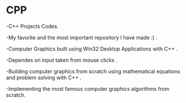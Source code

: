 # CPP

-C++ Projects Codes.

-My favorite and the most important repository I have made :) .

-Computer Graphics built using Win32 Desktop Applications with C++ .

-Dependes on input taken from mouse clicks .

-Building computer graphics from scratch using mathematical equations and problem solving with C++ .

-Implementing the most famous computer graphics algorithms from scratch.

